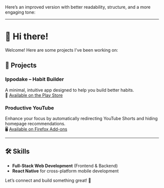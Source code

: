 Here’s an improved version with better readability, structure, and a more engaging tone:  

---

# 👋 Hi there!  

Welcome! Here are some projects I've been working on:  

## 🚀 Projects  

### **Ippodake – Habit Builder**  
A minimal, intuitive app designed to help you build better habits.  
📱 [Available on the Play Store](https://play.google.com/store/apps/details?id=com.proyect1_1&hl=en)  

### **Productive YouTube**  
Enhance your focus by automatically redirecting YouTube Shorts and hiding homepage recommendations.  
🖥️ [Available on Firefox Add-ons](https://addons.mozilla.org/es-ES/firefox/addon/productive-youtube/)  

---

## 🛠️ Skills  

- **Full-Stack Web Development** (Frontend & Backend)  
- **React Native** for cross-platform mobile development  

Let’s connect and build something great! 🚀
